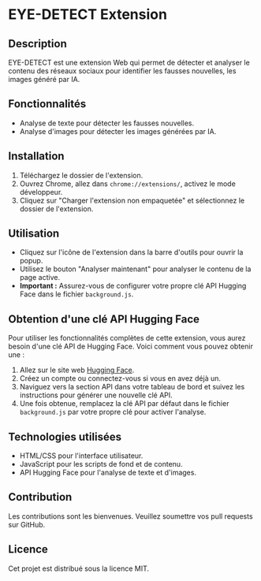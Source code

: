 # EYE-DETECT Extension

## Description
EYE-DETECT est une extension Web qui permet de détecter et analyser le contenu des réseaux sociaux pour identifier les fausses nouvelles, les images généré par IA.

## Fonctionnalités
- Analyse de texte pour détecter les fausses nouvelles.
- Analyse d'images pour détecter les images générées par IA.

## Installation
1. Téléchargez le dossier de l'extension.
2. Ouvrez Chrome, allez dans `chrome://extensions/`, activez le mode développeur.
3. Cliquez sur "Charger l'extension non empaquetée" et sélectionnez le dossier de l'extension.

## Utilisation
- Cliquez sur l'icône de l'extension dans la barre d'outils pour ouvrir la popup.
- Utilisez le bouton "Analyser maintenant" pour analyser le contenu de la page active.
- **Important :** Assurez-vous de configurer votre propre clé API Hugging Face dans le fichier `background.js`.

## Obtention d'une clé API Hugging Face
Pour utiliser les fonctionnalités complètes de cette extension, vous aurez besoin d'une clé API de Hugging Face. Voici comment vous pouvez obtenir une :
1. Allez sur le site web [Hugging Face](https://huggingface.co).
2. Créez un compte ou connectez-vous si vous en avez déjà un.
3. Naviguez vers la section API dans votre tableau de bord et suivez les instructions pour générer une nouvelle clé API.
4. Une fois obtenue, remplacez la clé API par défaut dans le fichier `background.js` par votre propre clé pour activer l'analyse.

## Technologies utilisées
- HTML/CSS pour l'interface utilisateur.
- JavaScript pour les scripts de fond et de contenu.
- API Hugging Face pour l'analyse de texte et d'images.

## Contribution
Les contributions sont les bienvenues. Veuillez soumettre vos pull requests sur GitHub.

## Licence
Cet projet est distribué sous la licence MIT.
